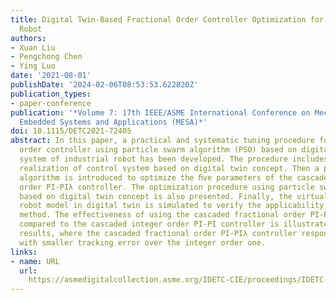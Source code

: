 ```yaml
---
title: Digital Twin-Based Fractional Order Controller Optimization for Industrial
  Robot
authors:
- Xuan Liu
- Pengchong Chen
- Ying Luo
date: '2021-08-01'
publishDate: '2024-02-06T08:53:53.622820Z'
publication_types:
- paper-conference
publication: '*Volume 7: 17th IEEE/ASME International Conference on Mechatronic and
  Embedded Systems and Applications (MESA)*'
doi: 10.1115/DETC2021-72405
abstract: In this paper, a practical and systematic tuning procedure for fractional
  order controller using particle swarm algorithm (PSO) based on digital twin (DT)
  system of industrial robot has been developed. The procedure includes a virtual
  realization of control system based on digital twin concept. Then a particle swarm
  algorithm is introduced to optimize the ﬁve parameters of the cascade fractional
  order PI-PIλ controller. The optimization procedure using particle swarm algorithm
  based on digital twin concept is also presented. Finally, the virtual industrial
  robot model in digital twin is simulated to verify the applicability of the optimization
  method. The effectiveness of using the cascaded fractional order PI-PIλ controller
  compared to the cascaded integer order PI-PI controller is illustrated by the simulation
  results, where the cascaded fractional order PI-PIλ controller responses faster
  with smaller tracking error over the integer order one.
links:
- name: URL
  url: 
    https://asmedigitalcollection.asme.org/IDETC-CIE/proceedings/IDETC-CIE2021/85437/V007T07A029/1128149
---
```

